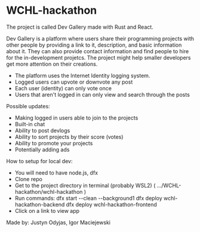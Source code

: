 # WCHL-hackathon
The project is called Dev Gallery made with Rust and React.

Dev Gallery is a platform where users share their programming projects with other people by providing a link to it, description, and basic information about it. They can also
provide contact information and find people to hire for the in-development projetcs.
The project might help smaller developers get more attention on their creations.

- The platform uses the Internet Identity logging system.
- Logged users can upvote or downvote any post
- Each user (identity) can only vote once
- Users that aren't logged in can only view and search through the posts

Possible updates:
- Making logged in users able to join to the projects
- Built-in chat
- Ability to post devlogs
- Ability to sort projects by their score (votes)
- Ability to promote your projects
- Potentially adding ads

How to setup for local dev:
- You will need to have node.js, dfx
- Clone repo
- Get to the project directory in terminal (probably WSL2)  ( .../WCHL-hackathon/wchl-hackathon )
- Run commands:
    dfx start --clean --background1
    dfx deploy wchl-hackathon-backend
    dfx deploy wchl-hackathon-frontend
- Click on a link to view app
  
Made by: Justyn Odyjas, Igor Maciejewski
